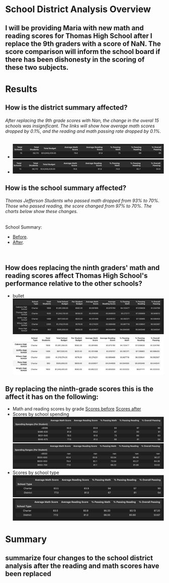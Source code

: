 # School District Analysis Overview
## I will be providing Maria with new math and reading scores for Thomas High School after I replace the 9th graders  with a score of NaN. The score comparison will inform the school board if there has been dishonesty in the scoring of these two subjects.  

# Results
## How is the district summary affected?
###### After replacing the 9th grade scores with Nan, the change in the overal 15 schools was insignificant.  The links will show how average math scores dropped by 0.1%, and the reading and math passing rate dropped by 0.1%.  

- ![Before Summary](https://github.com/ramon0101alonso/School-District-Analysis/blob/main/before%20district%20analysis.png)
- ![After Summary](https://github.com/ramon0101alonso/School-District-Analysis/blob/main/after%20district%20analysis.png)

## How is the school summary affected?
###### Thomas Jefferson Students who passed math dropped from 93% to 70%.  Those who passed reading, the score changed from 97% to 70%.  The charts below show these changes.
School Summary: 
- [Before](https://github.com/ramon0101alonso/School-District-Analysis/blob/main/before%20summary.png). 
- [After](https://github.com/ramon0101alonso/School-District-Analysis/blob/main/after%20summary.png).

![]()
## How does replacing the ninth graders' math and reading scores affect Thomas High School's performance relative to the other schools?
- bullet
![top 5 before](https://github.com/ramon0101alonso/School-District-Analysis/blob/main/Before%20top%205.png)
![top 5 after](https://github.com/ramon0101alonso/School-District-Analysis/blob/main/Top%205%20After.png)
## By replacing the ninth-grade scores this is the affect it has on the following:

- Math and reading scores by grade
[Scores before](https://github.com/ramon0101alonso/School-District-Analysis/blob/main/scores%20by%20grade%20before.png)
[Scores after](https://github.com/ramon0101alonso/School-District-Analysis/blob/main/scores%20by%20grade%20after.png)
- Scores by school spending
![Spending before](https://github.com/ramon0101alonso/School-District-Analysis/blob/main/before%20spending.png)
![Spending after](https://github.com/ramon0101alonso/School-District-Analysis/blob/main/after%20Nan%20spending.png)
- Scores by school type
![Scores before](https://github.com/ramon0101alonso/School-District-Analysis/blob/main/scores%20before%20by%20type.png)
![Scores after](https://github.com/ramon0101alonso/School-District-Analysis/blob/main/scores%20after%20by%20type.png)
# Summary
## summarize four changes to the school district analysis after the reading and math scores have been replaced
